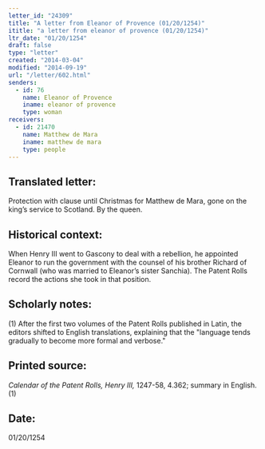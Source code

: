 ```yaml
---
letter_id: "24309"
title: "A letter from Eleanor of Provence (01/20/1254)"
ititle: "a letter from eleanor of provence (01/20/1254)"
ltr_date: "01/20/1254"
draft: false
type: "letter"
created: "2014-03-04"
modified: "2014-09-19"
url: "/letter/602.html"
senders:
  - id: 76
    name: Eleanor of Provence
    iname: eleanor of provence
    type: woman
receivers:
  - id: 21470
    name: Matthew de Mara
    iname: matthew de mara
    type: people
---
```

<h2> Translated letter:</h2>Protection with clause until Christmas for Matthew de Mara, gone on the king’s service to Scotland.
By the queen.
<h2 class="mt-4"> Historical context:</h2>When Henry III went to Gascony to deal with a rebellion, he appointed Eleanor to run the government with the counsel of his brother Richard of Cornwall (who was married to Eleanor’s sister Sanchia). The Patent Rolls record the actions she took in that position.
<h2 class="mt-4"> Scholarly notes:</h2>(1) After the first two volumes of the Patent Rolls published in Latin, the editors shifted to English translations, explaining that the "language tends gradually to become more formal and verbose."
<h2 class="mt-4"> Printed source:</h2><p><em>Calendar of the Patent Rolls, Henry III,</em> 1247-58, 4.362; summary in English.(1)</p><h2 class="mt-4"> Date:</h2>01/20/1254